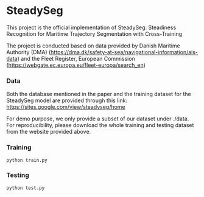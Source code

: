 # SteadySeg
This project is the official implementation of SteadySeg: Steadiness Recognition for Maritime Trajectory Segmentation with Cross-Training

The project is conducted based on data provided by Danish Maritime Authority (DMA) (https://dma.dk/safety-at-sea/navigational-information/ais-data) and the Fleet Register, European Commission (https://webgate.ec.europa.eu/fleet-europa/search_en)

### Data
Both the database mentioned in the paper and the training dataset for the SteadySeg model are provided through this link: https://sites.google.com/view/steadyseg/home

For demo purpose, we only provide a subset of our dataset under ./data. For reproducibility, please download the whole training and testing dataset from the website provided above.

### Training
````
python train.py
````

### Testing
````
python test.py
````


